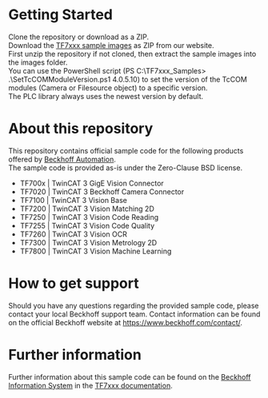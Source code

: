 # Getting Started
Clone the repository or download as a ZIP.<br/>
Download the [TF7xxx sample images](https://download.beckhoff.com/download/software/GitHub/TF7xxx/TF7xxx_Sample_Images.zip) as ZIP from our website.<br/>
First unzip the repository if not cloned, then extract the sample images into the images folder.<br/>
You can use the PowerShell script (PS C:\TF7xxx_Samples> .\SetTcCOMModuleVersion.ps1 4.0.5.10) to set the version of the TcCOM modules (Camera or Filesource object) to a specific version.<br/>
The PLC library always uses the newest version by default.

# About this repository
This repository contains official sample code for the following products offered by [Beckhoff Automation](https://www.beckhoff.com).<br/>
The sample code is provided as-is under the Zero-Clause BSD license.

* TF700x | TwinCAT 3 GigE Vision Connector
* TF7020 | TwinCAT 3 Beckhoff Camera Connector
* TF7100 | TwinCAT 3 Vision Base
* TF7200 | TwinCAT 3 Vision Matching 2D
* TF7250 | TwinCAT 3 Vision Code Reading
* TF7255 | TwinCAT 3 Vision Code Quality
* TF7260 | TwinCAT 3 Vision OCR
* TF7300 | TwinCAT 3 Vision Metrology 2D
* TF7800 | TwinCAT 3 Vision Machine Learning

# How to get support
Should you have any questions regarding the provided sample code, please contact your local Beckhoff support team. Contact information can be found on the official Beckhoff website at https://www.beckhoff.com/contact/.

# Further information
Further information about this sample code can be found on the [Beckhoff Information System](https://infosys.beckhoff.com) in the [TF7xxx documentation](https://infosys.beckhoff.com/content/1031/tf7xxx_tc3_vision/index.html).

